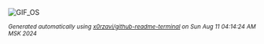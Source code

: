 <div align="justify">
<picture>
    <source media="(prefers-color-scheme: dark)" srcset="https://i.ibb.co/QfH8Q2z/output-gif.gif">
    <source media="(prefers-color-scheme: light)" srcset="https://i.ibb.co/QfH8Q2z/output-gif.gif">
    <img alt="GIF_OS" src="https://i.ibb.co/QfH8Q2z/output-gif.gif">
</picture>

<sub><i>Generated automatically using [x0rzavi/github-readme-terminal](https://github.com/x0rzavi/github-readme-terminal) on Sun Aug 11 04:14:24 AM MSK 2024</i></sub>

</div>

<!-- Image deletion URL: https://ibb.co/wRQJg93/e53c84954ffa8c3a8f840fa8347e5910 -->